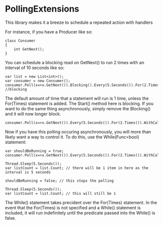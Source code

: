 PollingExtensions
=================

This library makes it a breeze to schedule a repeated action with handlers

For instance, if you have a Producer like so:

    class Consumer
    {
        int GetNext();
    }

You can schedule a blocking read on GetNext() to run 2 times with an interval of 10 seconds like so:

    var list = new List<int>();
    var consumer = new Consumer();
    consumer.Poll(x=>x.GetNext()).Blocking().Every(5.Seconds()).For(2.Times()).WithCallback(x=>list.Add(x)).Start(); //blocking

The default amount of time that a statement will run is 1 time, unless the For(Times) statement is added.
The Start() method here is blocking. If you want to do the same thing asynchronously, simply remove the Blocking() and it will now longer block.

    consumer.Poll(x=>x.GetNext()).Every(5.Seconds()).For(2.Times()).WithCallback(x=>list.Add(x)).Start();

Now if you have this polling occuring asynchronously, you will more than likely want a way to control it. To do this, use the While(Func<bool) statement:
    
    var shouldBeRunning = true;
    consumer.Poll(x=>x.GetNext()).Every(5.Seconds()).For(2.Times()).WithCallback(x=>list.Add(x)).While(()=>shouldBeRunning).Start();
    
    Thread.Sleep(5.Seconds());
    var listCount = list.Count; // there will be 1 item in here as the interval is 5 seconds
    
    shouldBeRunning = false; // this stops the polling
    
    Thread.Sleep(5.Seconds());
    var listCount = list.Count; // this will still be 1

The While() statement takes precident over the For(Times) statement. In the event that the For(Times) is not specified and a While() statement is included, it will run indefinitely until the predicate passed into the While() is false.
    